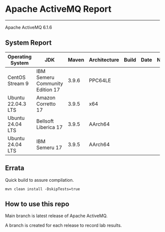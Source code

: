 # Apache ActiveMQ Report
--- 

Apache ActiveMQ 6.1.6

## System Report

| Operating System    | JDK       | Maven | Architecture | Build | Date  | Notes |
|---------------------|-----------|-------|--------------|-------|-------|-------|
| CentOS Stream 9         | IBM Semeru Community Edition 17   | 3.9.6 | PPC64LE      |  |  | |
| Ubuntu 22.04.3 LTS          | Amazon Corretto 17   | 3.9.5 | x64      |  |  |  |
| Ubuntu 24.04 LTS          | Bellsoft Liberica 17   | 3.9.5 | AArch64      |   |  |  |
| Ubuntu 24.04 LTS          | IBM Semeru 17   | 3.9.5 | AArch64      |   |  |  |


## Errata


Quick build to assure compilation. 
```
mvn clean install -DskipTests=true
```

## How to use this repo

Main branch is latest release of Apache ActiveMQ.

A branch is created for each release to record lab results.
